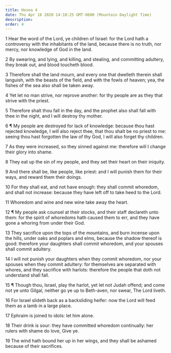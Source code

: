 ```yaml
---
title: Hosea 4
date: Thu Apr 16 2020 14:10:25 GMT-0600 (Mountain Daylight Time)
description: 
order: 4
---
```


<p>
  1 Hear the word of the Lord, ye children of Israel: for the Lord hath a
  controversy with the inhabitants of the land, because there is no truth, nor
  mercy, nor knowledge of God in the land.
</p>
<p>
  2 By swearing, and lying, and killing, and stealing, and committing adultery,
  they break out, and blood toucheth blood.
</p>
<p>
  3 Therefore shall the land mourn, and every one that dwelleth therein shall
  languish, with the beasts of the field, and with the fowls of heaven; yea, the
  fishes of the sea also shall be taken away.
</p>
<p>
  4 Yet let no man strive, nor reprove another: for thy people are as they that
  strive with the priest.
</p>
<p>
  5 Therefore shalt thou fall in the day, and the prophet also shall fall with
  thee in the night, and I will destroy thy mother.
</p>
<p>
  6 &#xB6; My people are destroyed for lack of knowledge: because thou hast
  rejected knowledge, I will also reject thee, that thou shalt be no priest to
  me: seeing thou hast forgotten the law of thy God, I will also forget thy
  children.
</p>
<p>
  7 As they were increased, so they sinned against me: therefore will I change
  their glory into shame.
</p>
<span></span>
<p>
  8 They eat up the sin of my people, and they set their heart on their
  iniquity.
</p>
<p>
  9 And there shall be, like people, like priest: and I will punish them for
  their ways, and reward them their doings.
</p>
<p>
  10 For they shall eat, and not have enough: they shall commit whoredom, and
  shall not increase: because they have left off to take heed to the Lord.
</p>
<p>11 Whoredom and wine and new wine take away the heart.</p>
<p>
  12 &#xB6; My people ask counsel at their stocks, and their staff declareth
  unto them: for the spirit of whoredoms hath caused them to err, and they have
  gone a whoring from under their God.
</p>
<p>
  13 They sacrifice upon the tops of the mountains, and burn incense upon the
  hills, under oaks and poplars and elms, because the shadow thereof is good:
  therefore your daughters shall commit whoredom, and your spouses shall commit
  adultery.
</p>
<p>
  14 I will not punish your daughters when they commit whoredom, nor your
  spouses when they commit adultery: for themselves are separated with whores,
  and they sacrifice with harlots: therefore the people that doth not understand
  shall fall.
</p>
<p>
  15 &#xB6; Though thou, Israel, play the harlot, yet let not Judah offend; and
  come not ye unto Gilgal, neither go ye up to Beth-aven, nor swear, The Lord
  liveth.
</p>
<p>
  16 For Israel slideth back as a backsliding heifer: now the Lord will feed
  them as a lamb in a large place.
</p>
<p>17 Ephraim is joined to idols: let him alone.</p>
<p>
  18 Their drink is sour: they have committed whoredom continually: her rulers
  with shame do love, Give ye.
</p>
<p>
  19 The wind hath bound her up in her wings, and they shall be ashamed because
  of their sacrifices.
</p>
